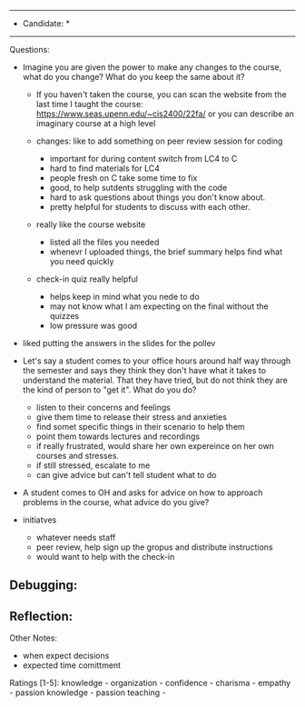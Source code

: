***************************
* Candidate:  *
***************************
Questions:
- Imagine you are given the power to make any changes to the course, what do you change? What do you keep the same about it?
  - If you haven't taken the course, you can scan the website from the last time I taught the course: https://www.seas.upenn.edu/~cis2400/22fa/ or you can describe an imaginary course at a high level

  - changes: like to add something on peer review session for coding
    - important for during content switch from LC4 to C
    - hard to find materials for LC4
    - people fresh on C take some time to fix
    - good, to help sutdents struggling with the code
    - hard to ask questions about things you don't know about. 
    - pretty helpful for students to discuss with each other.

  - really like the course website
    - listed all the files you needed
    - whenevr I uploaded things, the brief summary helps find what you need quickly

  - check-in quiz really helpful
    - helps keep in mind what you nede to do
    - may not know what I am expecting on the final without the quizzes
    - low pressure was good
 - liked putting the answers in the slides for the pollev

- Let's say a student comes to your office hours around half way through the semester and says they think they don't have what it takes to understand the material. That they have tried, but do not think they are the kind of person to "get it". What do you do?
  - listen to their concerns and feelings
  - give them time to release their stress and anxieties
  - find somet specific things in their scenario to help them
  - point them towards lectures and recordings
  - if really frustrated, would share her own expereince on her own courses and stresses.
  - if still stressed, escalate to me
  - can give advice but can't tell student what to do

- A student comes to OH and asks for advice on how to approach problems in the course, what advice do you give?

- initiatves
  - whatever needs staff
  - peer review, help sign up the gropus and distribute instructions
  - would want to help with the check-in 

Debugging:
- 


Reflection:
- 



Other Notes:
- when expect decisions
- expected time comittment


Ratings [1-5]:
knowledge         - 
organization      - 
confidence        - 
charisma          - 
empathy           - 
passion knowledge -
passion teaching  - 